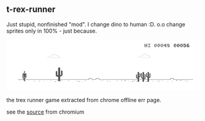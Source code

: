 ## t-rex-runner

Just stupid, nonfinished "mod". I change dino to human :D. o.o change sprites only in 100% - just because.

![runer](assets/antifriz-human.bmp)

the trex runner game extracted from chrome offline err page.

see the [source](https://cs.chromium.org/chromium/src/components/neterror/resources/offline.js?q=t-rex+package:%5Echromium$&dr=C&l=7) from chromium


